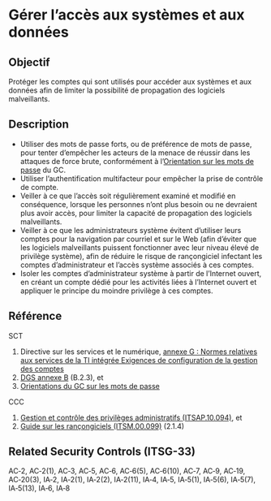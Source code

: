 # Gérer l’accès aux systèmes et aux données

## Objectif

Protéger les comptes qui sont utilisés pour accéder aux systèmes et aux données afin de limiter la possibilité de propagation des logiciels malveillants.

## Description

- Utiliser des mots de passe forts, ou de préférence de mots de passe, pour tenter d’empêcher les acteurs de la menace de réussir dans les attaques de force brute, conformément à l’[Orientation sur les mots de passe](https://www.canada.ca/fr/gouvernement/systeme/gouvernement-numerique/securite-confidentialite-ligne/orientation-sur-mots-passe.html) du GC.
- Utiliser l’authentification multifacteur pour empêcher la prise de contrôle de compte.
- Veiller à ce que l’accès soit régulièrement examiné et modifié en conséquence, lorsque les personnes n’ont plus besoin ou ne devraient plus avoir accès, pour limiter la capacité de propagation des logiciels malveillants.
- Veiller à ce que les administrateurs système évitent d’utiliser leurs comptes pour la navigation par courriel et sur le Web (afin d’éviter que les logiciels malveillants puissent fonctionner avec leur niveau élevé de privilège système), afin de réduire le risque de rançongiciel infectant les comptes d’administrateur et l’accès système associés à ces comptes.
- Isoler les comptes d’administrateur système à partir de l’Internet ouvert, en créant un compte dédié pour les activités liées à l’Internet ouvert et appliquer le principe du moindre privilège à ces comptes.

## Référence

SCT

1. Directive sur les services et le numérique, [annexe G : Normes relatives aux services de la TI intégrée Exigences de configuration de la gestion des comptes](https://www.gcpedia.gc.ca/gcwiki/images/c/c9/13_-_Exigences_de_configuration_relatives_%C3%83_la_gestion_du_syst%C3%83%C2%A8me.pdf)
2. [DGS annexe B](https://www.tbs-sct.gc.ca/pol/doc-fra.aspx?id=32611) (B.2.3), et
3. [Orientations du GC sur les mots de passe](https://www.canada.ca/fr/gouvernement/systeme/gouvernement-numerique/securite-confidentialite-ligne/orientation-sur-mots-passe.html)

CCC

1. [Gestion et contrôle des privilèges administratifs (ITSAP.10.094)](https://cyber.gc.ca/fr/orientation/gestion-et-controle-des-privileges-administratifs-itsap10094), et
2. [Guide sur les rançongiciels (ITSM.00.099)](https://cyber.gc.ca/fr/orientation/guide-sur-les-rancongiciels-itsm00099) (2.1.4)

## Related Security Controls (ITSG-33)

AC‑2, AC‑2(1), AC‑3, AC‑5, AC‑6, AC‑6(5), AC‑6(10), AC‑7, AC‑9, AC‑19, AC‑20(3), IA‑2, IA‑2(1), IA‑2(2), IA‑2(11), IA‑4, IA‑5, IA‑5(1), IA‑5(6), IA‑5(7), IA‑5(13), IA‑6, IA‑8
